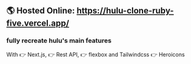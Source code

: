 ## 🌎 Hosted Online: https://hulu-clone-ruby-five.vercel.app/ ##
### fully recreate hulu's main features ###

With 👉 Next.js, 👉 Rest API, 👉 flexbox and Tailwindcss 👉 Heroicons
